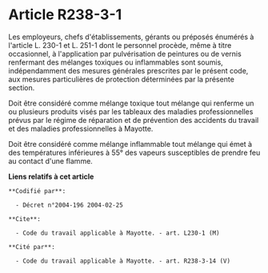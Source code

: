 # Article R238-3-1

Les employeurs, chefs d'établissements, gérants ou préposés énumérés à l'article L. 230-1 et L. 251-1 dont le personnel
procède, même à titre occasionnel, à l'application par pulvérisation de peintures ou de vernis renfermant des mélanges
toxiques ou inflammables sont soumis, indépendamment des mesures générales prescrites par le présent code, aux mesures
particulières de protection déterminées par la présente section.

Doit être considéré comme mélange toxique tout mélange qui renferme un ou plusieurs produits visés par les tableaux des
maladies professionnelles prévus par le régime de réparation et de prévention des accidents du travail et des maladies
professionnelles à Mayotte.

Doit être considéré comme mélange inflammable tout mélange qui émet à des températures inférieures à 55° des vapeurs
susceptibles de prendre feu au contact d'une flamme.

**Liens relatifs à cet article**

	**Codifié par**:

	  - Décret n°2004-196 2004-02-25

	**Cite**:

	  - Code du travail applicable à Mayotte. - art. L230-1 (M)

	**Cité par**:

	  - Code du travail applicable à Mayotte. - art. R238-3-14 (V)
